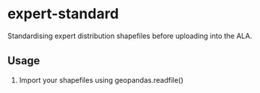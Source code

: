 # expert-standard
Standardising expert distribution shapefiles before uploading into the ALA.

## Usage
1. Import your shapefiles using geopandas.readfile()

